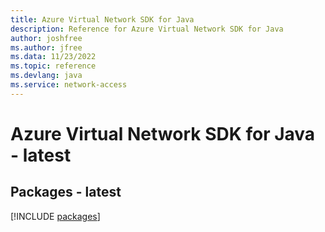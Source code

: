 ```yaml
---
title: Azure Virtual Network SDK for Java
description: Reference for Azure Virtual Network SDK for Java
author: joshfree
ms.author: jfree
ms.data: 11/23/2022
ms.topic: reference
ms.devlang: java
ms.service: network-access
---
```

# Azure Virtual Network SDK for Java - latest
## Packages - latest
[!INCLUDE [packages](virtual-network-index.md)]